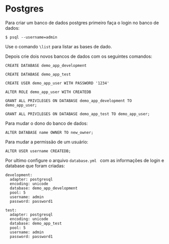 # Postgres

Para criar um banco de dados postgres primeiro faça o login no banco de dados:

``$ psql --username=admin``

Use o comando ``\list`` para listar as bases de dado.

Depois crie dois novos bancos de dados com os seguintes comandos:

``CREATE DATABASE demo_app_development``

``CREATE DATABASE demo_app_test``

``CREATE USER demo_app_user WITH PASSWORD '1234'``

``ALTER ROLE demo_app_user WITH CREATEDB``

``GRANT ALL PRIVILEGES ON DATABASE demo_app_development TO demo_app_user;``

``GRANT ALL PRIVILEGES ON DATABASE demo_app_test TO demo_app_user;``

Para mudar o dono do banco de dados:

``ALTER DATABASE name OWNER TO new_owner;``

Para mudar a permissão de um usuário:

``ALTER USER username CREATEDB;``

Por ultimo configure o arquivo ``database.yml `` com as informações de login e database que foram criadas:

	development:
	  adapter: postgresql
	  encoding: unicode
	  database: demo_app_development
	  pool: 5
	  username: admin
	  password: password1

	test:
	  adapter: postgresql
	  encoding: unicode
	  database: demo_app_test
	  pool: 5
	  username: admin
	  password: password1
